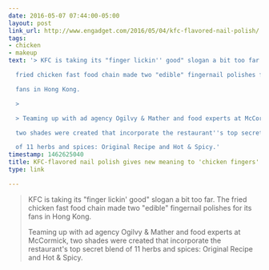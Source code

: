 ```yaml
---
date: 2016-05-07 07:44:00-05:00
layout: post
link_url: http://www.engadget.com/2016/05/04/kfc-flavored-nail-polish/
tags:
- chicken
- makeup
text: '> KFC is taking its "finger lickin'' good" slogan a bit too far. The

  fried chicken fast food chain made two "edible" fingernail polishes for its

  fans in Hong Kong.

  >

  > Teaming up with ad agency Ogilvy & Mather and food experts at McCormick,

  two shades were created that incorporate the restaurant''s top secret blend

  of 11 herbs and spices: Original Recipe and Hot & Spicy.'
timestamp: 1462625040
title: KFC-flavored nail polish gives new meaning to 'chicken fingers'
type: link

---
```

> KFC is taking its "finger lickin' good" slogan a bit too far. The
fried chicken fast food chain made two "edible" fingernail polishes for its
fans in Hong Kong.
>
> Teaming up with ad agency Ogilvy & Mather and food experts at McCormick,
two shades were created that incorporate the restaurant's top secret blend
of 11 herbs and spices: Original Recipe and Hot & Spicy.